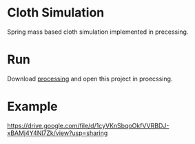 # Cloth Simulation
Spring mass based cloth simulation implemented in precessing.

# Run
Download [processing](https://processing.org/download) and open this project in proecssing.

# Example
https://drive.google.com/file/d/1cyVKnSbqoOkfVVRBDJ-xBAMj4Y4Nl7Zk/view?usp=sharing
